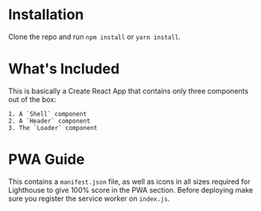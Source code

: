 # Installation

Clone the repo and run `npm install` or `yarn install`.

# What's Included

This is basically a Create React App that contains only three components out of the box:

    1. A `Shell` component 
    2. A `Header` component
    3. The `Loader` component

# PWA Guide

This contains a `manifest.json` file, as well as icons in all sizes required for Lighthouse to give 100% score in the PWA section. Before deploying make sure you register the service worker on `index.js`.